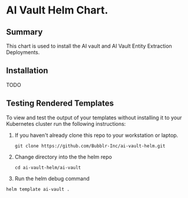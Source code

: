 # AI Vault Helm Chart.
## Summary
This chart is used to install the AI vault and AI Vault Entity Extraction Deployments.

## Installation
TODO

## Testing Rendered Templates

To view and test the output of your templates without installing it to your Kubernetes cluster run the following instructions:

1. If you haven't already clone this repo to your workstation or laptop.
   ```
   git clone https://github.com/Bubblr-Inc/ai-vault-helm.git
   ```
2. Change directory into the the helm repo
   ```
   cd ai-vault-helm/ai-vault
   ```
3. Run the helm debug command
```
helm template ai-vault .
```
